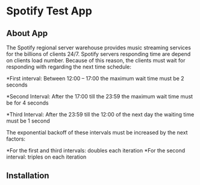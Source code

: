 # Spotify Test App

## About App

The Spotify regional server warehouse provides music streaming services for the billions of clients 24/7. Spotify servers responding time are depend on clients load number. Because of this reason, the clients must wait for responding with regarding the next time schedule:

*First interval: Between 12:00 – 17:00 the maximum wait time must be 2 seconds

*Second Interval: After the 17:00 till the 23:59 the maximum wait time must be for 4 seconds

*Third Interval: After the 23:59 till the 12:00 of the next day the waiting time must be 1 second

The exponential backoff of these intervals must be increased by the next factors:

*For the first and third intervals: doubles each iteration
*For the second interval: triples on each iteration

## Installation